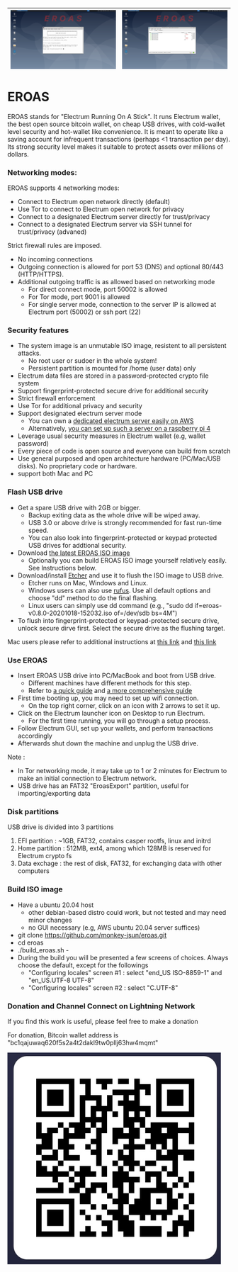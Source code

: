 ![](screenshots/eroas-setup.png) |![](screenshots/eroas-wallet.png)
----------------|------------

# EROAS

EROAS stands for "Electrum Running On A Stick". 
It runs Electrum wallet, the best open source bitcoin wallet, on cheap USB drives,
with cold-wallet level security and hot-wallet like convenience.
It is meant to operate like a saving account for infrequent transactions (perhaps <1 transaction per day).
Its strong security level makes it suitable to protect assets over millions of dollars.

### Networking modes:

EROAS supports 4 networking modes:

- Connect to Electrum open network directly (default)
- Use Tor to connect to Electrum open network for privacy
- Connect to a designated Electrum server directly for trust/privacy
- Connect to a designated Electrum server via SSH tunnel for trust/privacy (advaned)

Strict firewall rules are imposed. 
- No incoming connections
- Outgoing connection is allowed for port 53 (DNS) and optional 80/443 (HTTP/HTTPS). 
- Additional outgoing traffic is as allowed based on networking mode
    - For direct connect mode, port 50002 is allowed
    - For Tor mode, port 9001 is allowed
    - For single server mode, connection to the server IP is allowed at Electrum port (50002) or ssh port (22)

### Security features

- The system image is an unmutable ISO image, resistent to all persistent attacks. 
    - No root user or sudoer in the whole system!
    - Persistent partition is mounted for /home (user data) only
- Electrum data files are stored in a password-protected crypto file system 
- Support fingerprint-protected secure drive for additional security
- Strict firewall enforcement
- Use Tor for additional privacy and security
- Support designated electrum server mode
    - You can own a [dedicated electrum server easily on AWS](https://aws.amazon.com/marketplace/pp/B08PZ7MVMS?qid=1609886178597)
    - Alternatively, [you can set up such a server on a raspberry pi 4](http://junsun.net/wordpress/2021/01/setup-bitcoin-electrum-lightning-network-on-raspberry-pi-4/)
- Leverage usual security measures in Electrum wallet (e.g, wallet password)
- Every piece of code is open source and everyone can build from scratch
- Use general purposed and open architecture hardware (PC/Mac/USB disks).  No proprietary code or hardware.
- support both Mac and PC

### Flash USB drive

- Get a spare USB drive with 2GB or bigger.
    - Backup exiting data as the whole drive will be wiped away.
    - USB 3.0 or above drive is strongly recommended for fast run-time speed.  
    - You can also look into fingerprint-protected or keypad protected USB drives for addtional security. 
- Download [the latest EROAS ISO image](http://junsun.net/misc/latest-eroas.html)
    - Optionally you can build EROAS ISO image yourself relatively easily. See Instructions below.
- Download/install [Etcher](https://www.balena.io/etcher/) and use it to flush the ISO image to USB drive.
    - Etcher runs on Mac, Windows and Linux.
    - Windows users can also use [rufus](https://rufus.ie/).  Use all default options and choose "dd" method to do the final flashing.
    - Linux users can simply use dd command (e.g., "sudo dd if=eroas-v0.8.0-20201018-152032.iso of=/dev/sdb bs=4M")
- To flush into fingerprint-protected or keypad-protected secure drive, unlock secure dirve first.  Select the secure drive as the flushing target.

Mac users please refer to additional instructions at [this link](https://itsfoss.com/create-bootable-ubuntu-usb-drive-mac-os) and [this link](https://tails.boum.org/doc/first_steps/start/mac/index.en.html)


### Use EROAS

- Insert EROAS USB drive into PC/MacBook and boot from USB drive.
    - Different machines have different methods for this step.   
    - Refer to [a quick guide](https://www.acronis.com/en-us/articles/usb-boot/) and [a more comprehensive guide](https://neosmart.net/wiki/boot-usb-drive/)
- First time booting up, you may need to set up wifi connection.  
    - On the top right corner, click on an icon with 2 arrows to set it up.
- Click on the Electrum launcher icon on Desktop to run Electrum. 
    - For the first time running, you will go through a setup process.
- Follow Electrum GUI, set up your wallets, and perform transactions accordingly
- Afterwards shut down the machine and unplug the USB drive.

Note :
- In Tor networking mode, it may take up to 1 or 2 minutes for Electrum to make an initial connection to Electrum network.
- USB drive has an FAT32 "EroasExport" partition, useful for importing/exporting data

### Disk partitions

USB drive is divided into 3 partitions
1. EFI partition : ~1GB, FAT32, contains casper rootfs, linux and initrd
1. Home partition : 512MB,  ext4, among which 128MB is reserved for Electrum crypto fs
1. Data exchage : the rest of disk, FAT32, for exchanging data with other computers

### Build ISO image

- Have a ubuntu 20.04 host
    - other debian-based distro could work, but not tested and may need minor changes
    - no GUI necessary (e.g, AWS ubuntu 20.04 server suffices)
- git clone https://github.com/monkey-jsun/eroas.git
- cd eroas
- ./build_eroas.sh -
- During the build you will be presented a few screens of choices.  Always choose the default, except for the followings
    - "Configuring locales" screen #1 : select "end_US ISO-8859-1" and "en_US.UTF-8 UTF-8"
    - "Configuring locales" screen #2 : select "C.UTF-8"

### Donation and Channel Connect on Lightning Network
If you find this work is useful, please feel free to make a donation 

For donation, Bitcoin wallet address is "bc1qajuwaq620f5s2a4t2dakl9tw0pllj63hw4mqmt"

![](screenshots/bitcoin-cb-eroas-donation-address.jpg?raw=true) 

